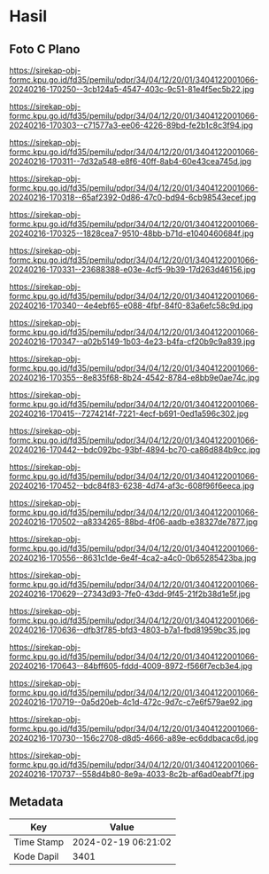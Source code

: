# Hasil

## Foto C Plano

https://sirekap-obj-formc.kpu.go.id/fd35/pemilu/pdpr/34/04/12/20/01/3404122001066-20240216-170250--3cb124a5-4547-403c-9c51-81e4f5ec5b22.jpg

https://sirekap-obj-formc.kpu.go.id/fd35/pemilu/pdpr/34/04/12/20/01/3404122001066-20240216-170303--c71577a3-ee06-4226-89bd-fe2b1c8c3f94.jpg

https://sirekap-obj-formc.kpu.go.id/fd35/pemilu/pdpr/34/04/12/20/01/3404122001066-20240216-170311--7d32a548-e8f6-40ff-8ab4-60e43cea745d.jpg

https://sirekap-obj-formc.kpu.go.id/fd35/pemilu/pdpr/34/04/12/20/01/3404122001066-20240216-170318--65af2392-0d86-47c0-bd94-6cb98543ecef.jpg

https://sirekap-obj-formc.kpu.go.id/fd35/pemilu/pdpr/34/04/12/20/01/3404122001066-20240216-170325--1828cea7-9510-48bb-b71d-e1040460684f.jpg

https://sirekap-obj-formc.kpu.go.id/fd35/pemilu/pdpr/34/04/12/20/01/3404122001066-20240216-170331--23688388-e03e-4cf5-9b39-17d263d46156.jpg

https://sirekap-obj-formc.kpu.go.id/fd35/pemilu/pdpr/34/04/12/20/01/3404122001066-20240216-170340--4e4ebf65-e088-4fbf-84f0-83a6efc58c9d.jpg

https://sirekap-obj-formc.kpu.go.id/fd35/pemilu/pdpr/34/04/12/20/01/3404122001066-20240216-170347--a02b5149-1b03-4e23-b4fa-cf20b9c9a839.jpg

https://sirekap-obj-formc.kpu.go.id/fd35/pemilu/pdpr/34/04/12/20/01/3404122001066-20240216-170355--8e835f68-8b24-4542-8784-e8bb9e0ae74c.jpg

https://sirekap-obj-formc.kpu.go.id/fd35/pemilu/pdpr/34/04/12/20/01/3404122001066-20240216-170415--7274214f-7221-4ecf-b691-0ed1a596c302.jpg

https://sirekap-obj-formc.kpu.go.id/fd35/pemilu/pdpr/34/04/12/20/01/3404122001066-20240216-170442--bdc092bc-93bf-4894-bc70-ca86d884b9cc.jpg

https://sirekap-obj-formc.kpu.go.id/fd35/pemilu/pdpr/34/04/12/20/01/3404122001066-20240216-170452--bdc84f83-6238-4d74-af3c-608f96f6eeca.jpg

https://sirekap-obj-formc.kpu.go.id/fd35/pemilu/pdpr/34/04/12/20/01/3404122001066-20240216-170502--a8334265-88bd-4f06-aadb-e38327de7877.jpg

https://sirekap-obj-formc.kpu.go.id/fd35/pemilu/pdpr/34/04/12/20/01/3404122001066-20240216-170556--8631c1de-6e4f-4ca2-a4c0-0b65285423ba.jpg

https://sirekap-obj-formc.kpu.go.id/fd35/pemilu/pdpr/34/04/12/20/01/3404122001066-20240216-170629--27343d93-7fe0-43dd-9f45-21f2b38d1e5f.jpg

https://sirekap-obj-formc.kpu.go.id/fd35/pemilu/pdpr/34/04/12/20/01/3404122001066-20240216-170636--dfb3f785-bfd3-4803-b7a1-fbd81959bc35.jpg

https://sirekap-obj-formc.kpu.go.id/fd35/pemilu/pdpr/34/04/12/20/01/3404122001066-20240216-170643--84bff605-fddd-4009-8972-f566f7ecb3e4.jpg

https://sirekap-obj-formc.kpu.go.id/fd35/pemilu/pdpr/34/04/12/20/01/3404122001066-20240216-170719--0a5d20eb-4c1d-472c-9d7c-c7e6f579ae92.jpg

https://sirekap-obj-formc.kpu.go.id/fd35/pemilu/pdpr/34/04/12/20/01/3404122001066-20240216-170730--156c2708-d8d5-4666-a89e-ec6ddbacac6d.jpg

https://sirekap-obj-formc.kpu.go.id/fd35/pemilu/pdpr/34/04/12/20/01/3404122001066-20240216-170737--558d4b80-8e9a-4033-8c2b-af6ad0eabf7f.jpg


## Metadata

| Key        | Value               |
| ---------- | ------------------- |
| Time Stamp | 2024-02-19 06:21:02 |
| Kode Dapil | 3401                |



